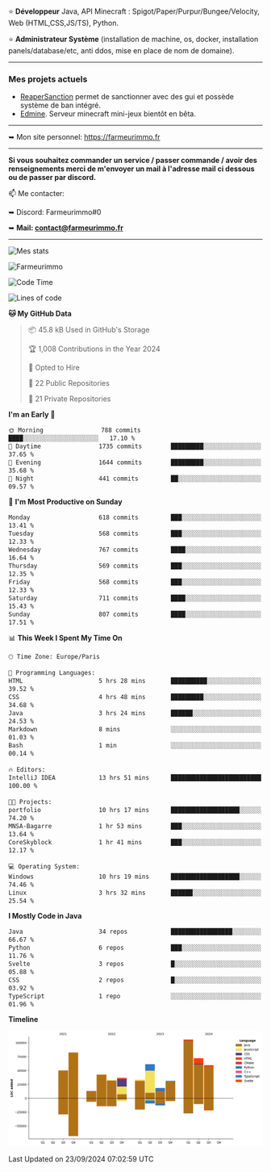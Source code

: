 ⭐ **Développeur** Java, API Minecraft : Spigot/Paper/Purpur/Bungee/Velocity, Web (HTML,CSS,JS/TS), Python.

⭐ **Administrateur Système** (installation de machine, os, docker, installation panels/database/etc, anti ddos, mise en place de nom de domaine).

---

### Mes projets actuels
- [ReaperSanction](https://www.spigotmc.org/resources/reapersanction.89580/) permet de sanctionner avec des gui et possède système de ban intégré.
- [Edmine](https://edmine.net). Serveur minecraft mini-jeux bientôt en bêta.

---

➥ Mon site personnel: https://farmeurimmo.fr

---

**Si vous souhaitez commander un service / passer commande / avoir des renseignements merci de m'envoyer un mail à l'adresse mail ci dessous ou de passer par discord.**

📫 Me contacter:
 
   ➥ Discord: Farmeurimmo#0
   
   ➥ **Mail: contact@farmeurimmo.fr**

---

![Mes stats](https://github-readme-stats.farmeurimmo.fr/api?username=Farmeurimmo&count_private=true&show_icons=true&theme=radical)

<img src="https://komarev.com/ghpvc/?username=Farmeurimmo" alt="Farmeurimmo" />

<!--START_SECTION:waka-->
![Code Time](http://img.shields.io/badge/Code%20Time-1%2C560%20hrs%209%20mins-blue)

![Lines of code](https://img.shields.io/badge/From%20Hello%20World%20I%27ve%20Written-639.8%20thousand%20lines%20of%20code-blue)

**🐱 My GitHub Data** 

> 📦 45.8 kB Used in GitHub's Storage 
 > 
> 🏆 1,008 Contributions in the Year 2024
 > 
> 💼 Opted to Hire
 > 
> 📜 22 Public Repositories 
 > 
> 🔑 21 Private Repositories 
 > 
**I'm an Early 🐤** 

```text
🌞 Morning                788 commits         ████░░░░░░░░░░░░░░░░░░░░░   17.10 % 
🌆 Daytime                1735 commits        █████████░░░░░░░░░░░░░░░░   37.65 % 
🌃 Evening                1644 commits        █████████░░░░░░░░░░░░░░░░   35.68 % 
🌙 Night                  441 commits         ██░░░░░░░░░░░░░░░░░░░░░░░   09.57 % 
```
📅 **I'm Most Productive on Sunday** 

```text
Monday                   618 commits         ███░░░░░░░░░░░░░░░░░░░░░░   13.41 % 
Tuesday                  568 commits         ███░░░░░░░░░░░░░░░░░░░░░░   12.33 % 
Wednesday                767 commits         ████░░░░░░░░░░░░░░░░░░░░░   16.64 % 
Thursday                 569 commits         ███░░░░░░░░░░░░░░░░░░░░░░   12.35 % 
Friday                   568 commits         ███░░░░░░░░░░░░░░░░░░░░░░   12.33 % 
Saturday                 711 commits         ████░░░░░░░░░░░░░░░░░░░░░   15.43 % 
Sunday                   807 commits         ████░░░░░░░░░░░░░░░░░░░░░   17.51 % 
```


📊 **This Week I Spent My Time On** 

```text
🕑︎ Time Zone: Europe/Paris

💬 Programming Languages: 
HTML                     5 hrs 28 mins       ██████████░░░░░░░░░░░░░░░   39.52 % 
CSS                      4 hrs 48 mins       █████████░░░░░░░░░░░░░░░░   34.68 % 
Java                     3 hrs 24 mins       ██████░░░░░░░░░░░░░░░░░░░   24.53 % 
Markdown                 8 mins              ░░░░░░░░░░░░░░░░░░░░░░░░░   01.03 % 
Bash                     1 min               ░░░░░░░░░░░░░░░░░░░░░░░░░   00.14 % 

🔥 Editors: 
IntelliJ IDEA            13 hrs 51 mins      █████████████████████████   100.00 % 

🐱‍💻 Projects: 
portfolio                10 hrs 17 mins      ███████████████████░░░░░░   74.20 % 
MNSA-Bagarre             1 hr 53 mins        ███░░░░░░░░░░░░░░░░░░░░░░   13.64 % 
CoreSkyblock             1 hr 41 mins        ███░░░░░░░░░░░░░░░░░░░░░░   12.17 % 

💻 Operating System: 
Windows                  10 hrs 19 mins      ███████████████████░░░░░░   74.46 % 
Linux                    3 hrs 32 mins       ██████░░░░░░░░░░░░░░░░░░░   25.54 % 
```

**I Mostly Code in Java** 

```text
Java                     34 repos            █████████████████░░░░░░░░   66.67 % 
Python                   6 repos             ███░░░░░░░░░░░░░░░░░░░░░░   11.76 % 
Svelte                   3 repos             █░░░░░░░░░░░░░░░░░░░░░░░░   05.88 % 
CSS                      2 repos             █░░░░░░░░░░░░░░░░░░░░░░░░   03.92 % 
TypeScript               1 repo              ░░░░░░░░░░░░░░░░░░░░░░░░░   01.96 % 
```



**Timeline**

![Lines of Code chart](https://raw.githubusercontent.com/Farmeurimmo/Farmeurimmo/main/assets/bar_graph.png)


 Last Updated on 23/09/2024 07:02:59 UTC
<!--END_SECTION:waka-->
